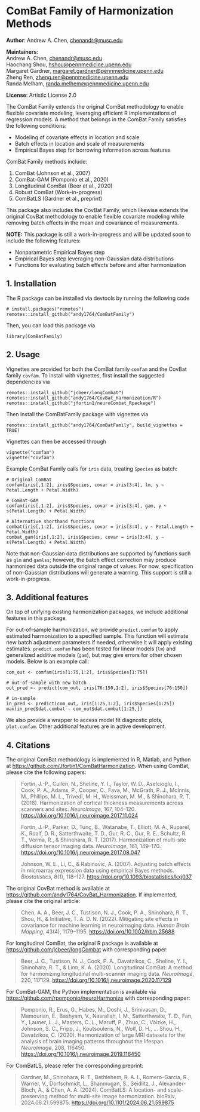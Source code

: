 # ComBat Family of Harmonization Methods

**Author**: Andrew A. Chen, chenandr@musc.edu 

**Maintainers**:  
Andrew A. Chen, chenandr@musc.edu  
Haochang Shou, hshou@pennmedicine.upenn.edu  
Margaret Gardner, margaret.gardner@pennmedicine.upenn.edu  
Zheng Ren, zheng.ren@pennmedicine.upenn.edu  
Randa Melham, randa.melhem@pennmedicine.upenn.edu  

**License**: Artistic License 2.0

The ComBat Family extends the original ComBat methodology to enable flexible covariate modeling, leveraging efficient R implementations of regression models. A method that belongs in the ComBat Family satisfies the following conditions:

- Modeling of covariate effects in location and scale
- Batch effects in location and scale of measurements
- Empirical Bayes step for borrowing information across features

ComBat Family methods include:

1. ComBat (Johnson et al., 2007)
2. ComBat-GAM (Pomponio et al., 2020)
3. Longitudinal ComBat (Beer et al., 2020)
4. Robust ComBat (Work-in-progress)
5. ComBatLS (Gardner et al., preprint)

This package also includes the CovBat Family, which likewise extends the original CovBat methodology to enable flexible covariate modeling while removing batch effects in the mean and covariance of measurements.

**NOTE:** This package is still a work-in-progress and will be updated soon to include the following features:

- Nonparametric Empirical Bayes step
- Empirical Bayes step leveraging non-Gaussian data distributions
- Functions for evaluating batch effects before and after harmonization

## 1. Installation
The R package can be installed via devtools by running the following code

```
# install.packages("remotes")
remotes::install_github("andy1764/ComBatFamily")
```

Then, you can load this package via

```
library(ComBatFamily)
```

## 2. Usage
Vignettes are provided for both the ComBat family `comfam` and the CovBat family `covfam`. To install with vignettes, first install the suggested dependencies via

```
remotes::install_github("jcbeer/longCombat")
remotes::install_github("andy1764/CovBat_Harmonization/R")
remotes::install_github("jfortin1/neuroCombat_Rpackage")
```

Then install the ComBatFamily package with vignettes via

```
remotes::install_github("andy1764/ComBatFamily", build_vignettes = TRUE)
```

Vignettes can then be accessed through

```
vignette("comfam")
vignette("covfam")
```

Example ComBat Family calls for `iris` data, treating `Species` as batch:

```
# Original ComBat
comfam(iris[,1:2], iris$Species, covar = iris[3:4], lm, y ~ Petal.Length + Petal.Width)

# ComBat-GAM
comfam(iris[,1:2], iris$Species, covar = iris[3:4], gam, y ~ s(Petal.Length) + Petal.Width)

# Alternative shorthand functions
combat(iris[,1:2], iris$Species, covar = iris[3:4], y ~ Petal.Length + Petal.Width)
combat_gam(iris[,1:2], iris$Species, covar = iris[3:4], y ~ s(Petal.Length) + Petal.Width)
```

Note that non-Gaussian data distributions are supported by functions such as `glm` and `gamlss`; however, the batch effect correction may produce harmonized data outside the original range of values. For now, specification of non-Gaussian distributions will generate a warning. This support is still a work-in-progress.

## 3. Additional features
On top of unifying existing harmonization packages, we include additional features in this package.

For out-of-sample harmonization, we provide `predict.comfam` to apply estimated harmonization to a specified sample. This function will estimate new batch adjustment parameters if needed, otherwise it will apply existing estimates. `predict.comfam` has been tested for linear models (`lm`) and generalized additive models (`gam`), but may give errors for other chosen models. Below is an example call:

```
com_out <- comfam(iris[1:75,1:2], iris$Species[1:75])

# out-of-sample with new batch
out_pred <- predict(com_out, iris[76:150,1:2], iris$Species[76:150])

# in-sample
in_pred <- predict(com_out, iris[1:25,1:2], iris$Species[1:25])
max(in_pred$dat.combat - com_out$dat.combat[1:25,])
```

We also provide a wrapper to access model fit diagnostic plots, `plot.comfam`. Other additional features are in active development.

## 4. Citations
The original ComBat methodology is implemented in R, Matlab, and Python at https://github.com/Jfortin1/ComBatHarmonization. When using ComBat, please cite the following papers:

> Fortin, J.-P., Cullen, N., Sheline, Y. I., Taylor, W. D., Aselcioglu, I., Cook, P. A., Adams, P., Cooper, C., Fava, M., McGrath, P. J., McInnis, M., Phillips, M. L., Trivedi, M. H., Weissman, M. M., & Shinohara, R. T. (2018). Harmonization of cortical thickness measurements across scanners and sites. *NeuroImage*, 167, 104–120. https://doi.org/10.1016/j.neuroimage.2017.11.024
> 
> Fortin, J.-P., Parker, D., Tunç, B., Watanabe, T., Elliott, M. A., Ruparel, K., Roalf, D. R., Satterthwaite, T. D., Gur, R. C., Gur, R. E., Schultz, R. T., Verma, R., & Shinohara, R. T. (2017). Harmonization of multi-site diffusion tensor imaging data. *NeuroImage*, 161, 149–170. https://doi.org/10.1016/j.neuroimage.2017.08.047
> 
> Johnson, W. E., Li, C., & Rabinovic, A. (2007). Adjusting batch effects in microarray expression data using empirical Bayes methods. *Biostatistics*, 8(1), 118–127. https://doi.org/10.1093/biostatistics/kxj037

The original CovBat method is available at https://github.com/andy1764/CovBat_Harmonization. If implemented, please cite the original article:

> Chen, A. A., Beer, J. C., Tustison, N. J., Cook, P. A., Shinohara, R. T., Shou, H., & Initiative, T. A. D. N. (2022). Mitigating site effects in covariance for machine learning in neuroimaging data. *Human Brain Mapping*, 43(4), 1179–1195. https://doi.org/10.1002/hbm.25688

For longitudinal ComBat, the original R package is available at https://github.com/jcbeer/longCombat with corresponding paper:

> Beer, J. C., Tustison, N. J., Cook, P. A., Davatzikos, C., Sheline, Y. I., Shinohara, R. T., & Linn, K. A. (2020). Longitudinal ComBat: A method for harmonizing longitudinal multi-scanner imaging data. *NeuroImage*, 220, 117129. https://doi.org/10.1016/j.neuroimage.2020.117129

For ComBat-GAM, the Python implementation is available via https://github.com/rpomponio/neuroHarmonize with corresponding paper:

> Pomponio, R., Erus, G., Habes, M., Doshi, J., Srinivasan, D., Mamourian, E., Bashyam, V., Nasrallah, I. M., Satterthwaite, T. D., Fan, Y., Launer, L. J., Masters, C. L., Maruff, P., Zhuo, C., Völzke, H., Johnson, S. C., Fripp, J., Koutsouleris, N., Wolf, D. H., … Shou, H., Davatzikos, C. (2020). Harmonization of large MRI datasets for the analysis of brain imaging patterns throughout the lifespan. *NeuroImage*, 208, 116450. https://doi.org/10.1016/j.neuroimage.2019.116450

For ComBatLS, please refer the corresponding preprint:
> Gardner, M., Shinohara, R. T., Bethlehem, R. A. I., Romero-Garcia, R., Warrier, V., Dorfschmidt, L., Shanmugan, S., Seidlitz, J., Alexander-Bloch, A., & Chen, A. A. (2024). ComBatLS: A location- and scale-preserving method for multi-site image harmonization. bioRxiv, 2024.06.21.599875. https://doi.org/10.1101/2024.06.21.599875
